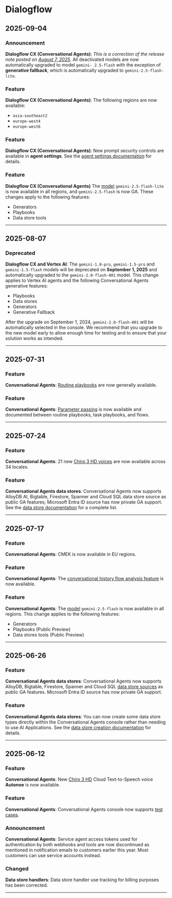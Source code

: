 # Dialogflow

## 2025-09-04

### Announcement

**Dialogflow CX (Conversational Agents)**: *This is a correction of the release note posted on [August 7, 2025](https://cloud.google.com/dialogflow/docs/release-notes#August_07_2025)*. All deactivated models are now automatically upgraded to model `gemini- 2.5-flash` with the exception of **generative fallback**, which is automatically upgraded to `gemini-2.5-flash-lite`.

### Feature

**Dialogflow CX (Conversational Agents)**: The following regions are now available:

* `asia-southeast2`
* `europe-west4`
* `europe-west6`

### Feature

**Dialogflow CX (Conversational Agents)**: New prompt security controls are available in **agent settings**. See the [agent settings documentation](https://cloud.google.com/dialogflow/cx/docs/concept/agent-settings#settings-generative-prompt-security) for details.

### Feature

**Dialogflow CX (Conversational Agents)** The [model](https://cloud.google.com/vertex-ai/generative-ai/docs/learn/model-versions) `gemini-2.5-flash-lite` is now available in all regions, and `gemini-2.5-flash` is now GA. These changes apply to the following features:

* Generators
* Playbooks
* Data store tools

---
## 2025-08-07

### Deprecated

**Dialogflow CX and Vertex AI**: The `gemini-1.0-pro`, `gemini-1.5-pro` and `gemini-1.5-flash` models will be deprecated on **September 1, 2025** and automatically upgraded to the `gemini-2.0-flash-001` model. This change applies to Vertex AI agents and the following Conversational Agents generative features:

* Playbooks
* Data stores
* Generators
* Generative Fallback

After the upgrade on September 1, 2024, `gemini-2.0-flash-001` will be automatically selected in the console. We recommend that you upgrade to the new model early to allow enough time for testing and to ensure that your solution works as intended.

---
## 2025-07-31

### Feature

**Conversational Agents**: [Routine playbooks](https://cloud.google.com/dialogflow/cx/docs/concept/playbook#routine) are now generally available.

### Feature

**Conversational Agents**: [Parameter passing](https://cloud.google.com/dialogflow/cx/docs/concept/playbook/parameter#passing-parameters) is now available and documented between routine playbooks, task playbooks, and flows.

---
## 2025-07-24

### Feature

**Conversational Agents**: 21 new [Chirp 3 HD voices](https://cloud.google.com/text-to-speech/docs/chirp3-hd) are now available across 34 locales.

### Feature

**Conversational Agents data stores**: Conversational Agents now supports AlloyDB AI, Bigtable, Firestore, Spanner and Cloud SQL data store source as public GA features; Microsoft Entra ID source has now private GA support. See the [data store documentation](https://cloud.google.com/dialogflow/cx/docs/concept/data-store) for a complete list.

---
## 2025-07-17

### Feature

**Conversational Agents**: CMEK is now available in EU regions.

### Feature

**Conversational Agents**: The [conversational history flow analysis feature](https://cloud.google.com/dialogflow/cx/docs/concept/conversation-history#flow-analysis-table) is now available.

### Feature

**Conversational Agents**: The [model](https://cloud.google.com/vertex-ai/generative-ai/docs/learn/model-versions) `gemini-2.5-flash` is now available in all regions. This change applies to the following features:

* Generators
* Playbooks (Public Preview)
* Data stores tools (Public Preview)

---
## 2025-06-26

### Feature

**Conversational Agents data stores**: Conversational Agents now supports AlloyDB, Bigtable, Firestore, Spanner and Cloud SQL [data store sources](https://cloud.google.com/dialogflow/cx/docs/concept/data-store#sources) as public GA features. Microsoft Entra ID source has now private GA support.

### Feature

**Conversational Agents data stores**: You can now create some data store types directly within the Conversational Agents console rather than needing to use AI Applications. See the [data store creation documentation](https://cloud.google.com/dialogflow/cx/docs/concept/data-store/handler#data-store-console) for details.

---
## 2025-06-12

### Feature

**Conversational Agents**: New [Chirp 3 HD](https://cloud.google.com/text-to-speech/docs/chirp3-hd) Cloud Text-to-Speech voice **Autonoe** is now available.

### Feature

**Conversational Agents**: Conversational Agents console now supports [test cases](https://cloud.google.com/dialogflow/cx/docs/concept/test-case).

### Announcement

**Conversational Agents**: Service agent access tokens used for authentication by both webhooks and tools are now discontinued as mentioned in notification emails to customers earlier this year. Most customers can use service accounts instead.

### Changed

**Data store handlers**: Data store handler use tracking for billing purposes has been corrected.

---
